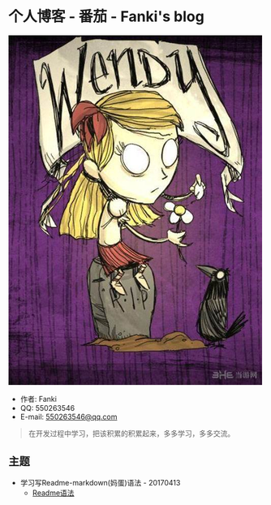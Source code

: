 # 个人博客 - 番茄 - Fanki's blog

![](/assets/01.jpg)
* 作者: Fanki
* QQ: 550263546
* E-mail: 550263546@qq.com

> 在开发过程中学习，把该积累的积累起来，多多学习，多多交流。

## 主题
* 学习写Readme-markdown(妈蛋)语法 - 20170413
    * [Readme语法](/theme/readme/readme_study.md)
